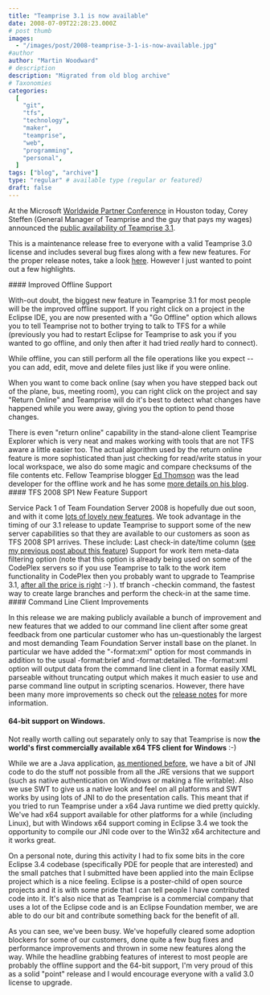 ```yaml
---
title: "Teamprise 3.1 is now available"
date: 2008-07-09T22:28:23.000Z
# post thumb
images:
  - "/images/post/2008-teamprise-3-1-is-now-available.jpg"
#author
author: "Martin Woodward"
# description
description: "Migrated from old blog archive"
# Taxonomies
categories:
  [
    "git",
    "tfs",
    "technology",
    "maker",
    "teamprise",
    "web",
    "programming",
    "personal",
  ]
tags: ["blog", "archive"]
type: "regular" # available type (regular or featured)
draft: false
---
```


At the Microsoft [Worldwide Partner Conference](https://partner.microsoft.com/global/40018508) in Houston today, Corey Steffen (General Manager of Teamprise and the guy that pays my wages) announced the [public availability of Teamprise 3.1](http://www.teamprise.com/).

This is a maintenance release free to everyone with a valid Teamprise 3.0 license and includes several bug fixes along with a few new features. For the proper release notes, take a look [here](http://download-us.teamprise.com/cs/3.1.0.8392R/release-notes/release-notes.html). However I just wanted to point out a few highlights.

[](http://www.woodwardweb.com/WindowsLiveWriter/Teamprise3.1isnowavailable_C053/online_2.png) #### Improved Offline Support

With-out doubt, the biggest new feature in Teamprise 3.1 for most people will be the improved offline support. If you right click on a project in the Eclipse IDE, you are now presented with a "Go Offline" option which allows you to tell Teamprise not to bother trying to talk to TFS for a while (previously you had to restart Eclipse for Teamprise to ask you if you wanted to go offline, and only then after it had tried _really_ hard to connect).

While offline, you can still perform all the file operations like you expect -- you can add, edit, move and delete files just like if you were online.

When you want to come back online (say when you have stepped back out of the plane, bus, meeting room), you can right click on the project and say "Return Online" and Teamprise will do it's best to detect what changes have happened while you were away, giving you the option to pend those changes.

There is even "return online" capability in the stand-alone client Teamprise Explorer which is very neat and makes working with tools that are not TFS aware a little easier too. The actual algorithm used by the return online feature is more sophisticated than just checking for read/write status in your local workspace, we also do some magic and compare checksums of the file contents etc. Fellow Teamprise blogger [Ed Thomson](http://www.edwardthomson.com/blog/) was the lead developer for the offline work and he has some [more details on his blog](http://www.edwardthomson.com/blog/2008/07/teamprise_31.html). #### TFS 2008 SP1 New Feature Support

Service Pack 1 of Team Foundation Server 2008 is hopefully due out soon, and with it come [lots of lovely new features](http://blogs.msdn.com/bharry/archive/2008/04/28/team-foundation-server-2008-sp1.aspx). We took advantage in the timing of our 3.1 release to update Teamprise to support some of the new server capabilities so that they are available to our customers as soon as TFS 2008 SP1 arrives. These include: Last check-in date/time column ([see my previous post about this feature](http://www.woodwardweb.com/teamprise/000436.html)) Support for work item meta-data filtering option (note that this option is already being used on some of the CodePlex servers so if you use Teamprise to talk to the work item functionality in CodePlex then you probably want to upgrade to Teamprise 3.1, [after all the price is right](http://www.woodwardweb.com/teamprise/000339.html) :-) ). tf branch -checkin command, the fastest way to create large branches and perform the check-in at the same time. #### Command Line Client Improvements

In this release we are making publicly available a bunch of improvement and new features that we added to our command line client after some great feedback from one particular customer who has un-questionably the largest and most demanding Team Foundation Server install base on the planet. In particular we have added the "-format:xml" option for most commands in addition to the usual -format:brief and -format:detailed. The -format:xml option will output data from the command line client in a format easily XML parseable without truncating output which makes it much easier to use and parse command line output in scripting scenarios. However, there have been many more improvements so check out the [release notes](http://download-us.teamprise.com/cs/3.1.0.8392R/release-notes/release-notes.html) for more information.

#### 64-bit support on Windows.

Not really worth calling out separately only to say that Teamprise is now **the world's first commercially available x64 TFS client for Windows** :-)

While we are a Java application, [as mentioned before](http://www.woodwardweb.com/java/000223.html), we have a bit of JNI code to do the stuff not possible from all the JRE versions that we support (such as native authentication on Windows or making a file writable). Also we use SWT to give us a native look and feel on all platforms and SWT works by using lots of JNI to do the presentation calls. This meant that if you tried to run Teamprise under a x64 Java runtime we died pretty quickly. We've had x64 support available for other platforms for a while (including Linux), but with Windows x64 support coming in Eclipse 3.4 we took the opportunity to compile our JNI code over to the Win32 x64 architecture and it works great.

On a personal note, during this activity I had to fix some bits in the core Eclipse 3.4 codebase (specifically PDE for people that are interested) and the small patches that I submitted have been applied into the main Eclipse project which is a nice feeling. Eclipse is a poster-child of open source projects and it is with some pride that I can tell people I have contributed code into it. It's also nice that as Teamprise is a commercial company that uses a lot of the Eclipse code and is an Eclipse Foundation member, we are able to do our bit and contribute something back for the benefit of all.

As you can see, we've been busy. We've hopefully cleared some adoption blockers for some of our customers, done quite a few bug fixes and performance improvements and thrown in some new features along the way. While the headline grabbing features of interest to most people are probably the offline support and the 64-bit support, I'm very proud of this as a solid "point" release and I would encourage everyone with a valid 3.0 license to upgrade.
